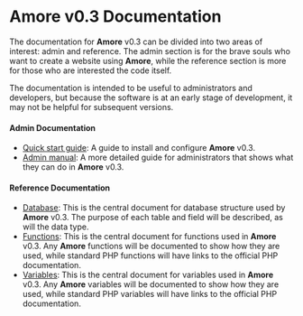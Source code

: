# Amore v0.3 Documentation

The documentation for **Amore** v0.3 can be divided into two areas of interest: admin and reference. The admin section is for the brave souls who want to create a website using **Amore**, while the reference section is more for those who are interested the code itself.

The documentation is intended to be useful to administrators and developers, but because the software is at an early stage of development, it may not be helpful for subsequent versions.

#### Admin Documentation
+ [Quick start guide](/admin/quick-start-guide.md): A guide to install and configure **Amore** v0.3.
+ [Admin manual](admin/admin-manual.md): A more detailed guide for administrators that shows what they can do in **Amore** v0.3.

#### Reference Documentation
+ [Database](reference/database.md): This is the central document for database structure used by **Amore** v0.3. The purpose of each table and field will be described, as will the data type.
+ [Functions](reference/functions.md): This is the central document for functions used in **Amore** v0.3. Any **Amore** functions will be documented to show how they are used, while standard PHP functions will have links to the official PHP documentation.
+ [Variables](reference/variables.md): This is the central document for variables used in **Amore** v0.3. Any **Amore** variables will be documented to show how they are used, while standard PHP variables will have links to the official PHP documentation.
